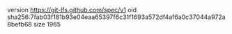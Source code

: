 version https://git-lfs.github.com/spec/v1
oid sha256:7fab03f181b93e04eaa65397f6c31f1693a572df4af6a0c37044a972a8befb68
size 1965
